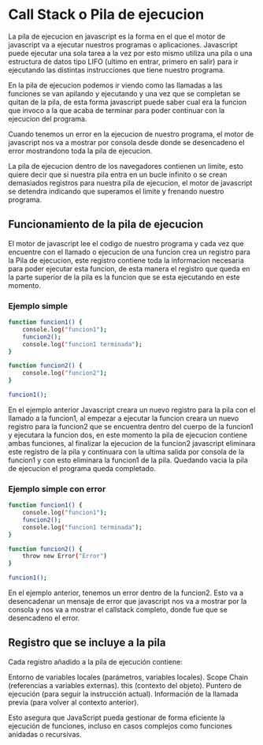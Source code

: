 # Call Stack o Pila de ejecucion

La pila de ejecucion en javascript es la forma en el que el motor de javascript va a ejecutar nuestros programas o aplicaciones. Javascript puede ejecutar una sola tarea a la vez por esto mismo utiliza una pila o una estructura de datos tipo LIFO (ultimo en entrar, primero en salir) para ir ejecutando las distintas instrucciones que tiene nuestro programa.

En la pila de ejecucion podemos ir viendo como las llamadas a las funciones se van apilando y ejecutando y una vez que se completan se quitan de la pila, de esta forma javascript puede saber cual era la funcion que invoco a la que acaba de terminar para poder continuar con la ejecucion del programa.

Cuando tenemos un error en la ejecucion de nuestro programa, el motor de javascript nos va a mostrar por consola desde donde se desencadeno el error mostrandono toda la pila de ejecucion.

La pila de ejecucion dentro de los navegadores contienen un limite, esto quiere decir que si nuestra pila entra en un bucle infinito o se crean demasiados registros para nuestra pila de ejecucion, el motor de javascript se detendra indicando que superamos el limite y frenando nuestro programa.

## Funcionamiento de la pila de ejecucion

El motor de javascript lee el codigo de nuestro programa y cada vez que encuentre con el llamado o ejecucion de una funcion crea un registro para la Pila de ejecucion, este registro contiene toda la informacion necesaria para poder ejecutar esta funcion, de esta manera el registro que queda en la parte superior de la pila es la funcion que se esta ejecutando en este momento.

### Ejemplo simple

```bash
function funcion1() {
    console.log("funcion1");
    funcion2();
    console.log("funcion1 terminada");
}

function funcion2() {
    console.log("funcion2");
}

funcion1();
```

En el ejemplo anterior Javascript creara un nuevo registro para la pila con el llamado a la funcion1, al empezar a ejecutar la funcion creara un nuevo registro para la funcion2 que se encuentra dentro del cuerpo de la funcion1 y ejecutara la funcion dos, en este momento la pila de ejecucion contiene ambas funciones, al finalizar la ejecucion de la funcion2 javascript eliminara este registro de la pila y continuara con la ultima salida por consola de la funcion1 y con esto eliminara la funcion1 de la pila. Quedando vacia la pila de ejecucion el programa queda completado.

### Ejemplo simple con error

```bash
function funcion1() {
    console.log("funcion1");
    funcion2();
    console.log("funcion1 terminada");
}

function funcion2() {
    throw new Error("Error")
}

funcion1();
```

En el ejemplo anterior, tenemos un error dentro de la funcion2. Esto va a desencadenar un mensaje de error que javascript nos va a mostrar por la consola y nos va a mostrar el callstack completo, donde fue que se desencadeno el error.

## Registro que se incluye a la pila

Cada registro añadido a la pila de ejecución contiene:

Entorno de variables locales (parámetros, variables locales).
Scope Chain (referencias a variables externas).
this (contexto del objeto).
Puntero de ejecución (para seguir la instrucción actual).
Información de la llamada previa (para volver al contexto anterior).

Esto asegura que JavaScript pueda gestionar de forma eficiente la ejecución de funciones, incluso en casos complejos como funciones anidadas o recursivas.
